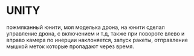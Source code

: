 # UNITY
пожмяканный юнити, моя моделька дрона, на юнити сделал управление дрона, с включением и т.д, также при повороте влево и вправо камера по инерции наклоняется, запуск ракеты, отправление мышкой меток которые пропадают через время.
